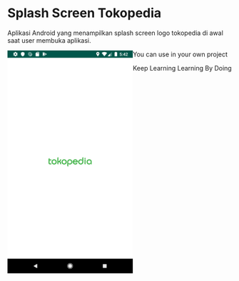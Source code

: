 # Splash Screen Tokopedia

Aplikasi Android yang menampilkan splash screen logo tokopedia di awal saat user membuka aplikasi.

<a href="url"><img src="screenshot/Screenshot_1561891328.png" align="left" height="500"></a>

You can use in your own project

Keep Learning
Learning By Doing
